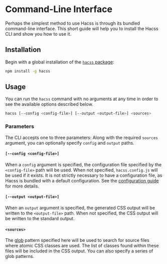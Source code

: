 # Command-Line Interface

Perhaps the simplest method to use Hacss is through its bundled command-line
interface. This short guide will help you to install the Hacss CLI and show you
how to use it.

## Installation

Begin with a global installation of the
[`hacss` package](https://npmjs.org/package/hacss):

```bash
npm install -g hacss
```

## Usage

You can run the `hacss` command with no arguments at any time in order to see
the available options described below.

```bash
hacss [--config <config-file>] [--output <output-file>] <sources>
```

### Parameters

The CLI accepts one to three parameters: Along with the required `sources`
argument, you can optionally specify `config` and `output` paths.

#### ```[--config <config-file>]```
When a `config` argument is specified, the configuration file specified by the
`<config-file>` path will be used. When not specified, `hacss.config.js` will be
used if it exists. It is not strictly necessary to have a configuration file, as
Hacss is bundled with a default configuration. See the
[configuration guide](configuration-guide.md) for more details.

#### ```[--output <output-file>]```
When an `output` argument is specified, the generated CSS output will be written
to the `<output-file>` path. When not specified, the CSS output will be written
to the standard output.

#### ```<sources>```
The [glob](https://www.npmjs.com/package/glob) pattern specified here will be
used to search for source files where atomic CSS classes are used. The list of
classes found within these files will be included in the CSS output. You can
also specify a series of glob patterns.
